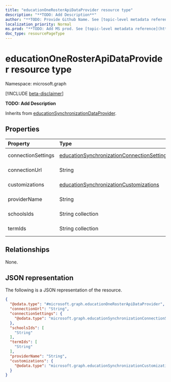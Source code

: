 ```yaml
---
title: "educationOneRosterApiDataProvider resource type"
description: "**TODO: Add Description**"
author: "**TODO: Provide Github Name. See [topic-level metadata reference](https://msgo.azurewebsites.net/add/document/guidelines/metadata.html#topic-level-metadata)**"
localization_priority: Normal
ms.prod: "**TODO: Add MS prod. See [topic-level metadata reference](https://msgo.azurewebsites.net/add/document/guidelines/metadata.html#topic-level-metadata)**"
doc_type: resourcePageType
---
```


# educationOneRosterApiDataProvider resource type

Namespace: microsoft.graph

[!INCLUDE [beta-disclaimer](../../includes/beta-disclaimer.md)]

**TODO: Add Description**


Inherits from [educationSynchronizationDataProvider](../resources/educationsynchronizationdataprovider.md).

## Properties
|Property|Type|Description|
|:---|:---|:---|
|connectionSettings|[educationSynchronizationConnectionSettings](../resources/educationsynchronizationconnectionsettings.md)|**TODO: Add Description**|
|connectionUrl|String|**TODO: Add Description**|
|customizations|[educationSynchronizationCustomizations](../resources/educationsynchronizationcustomizations.md)|**TODO: Add Description**|
|providerName|String|**TODO: Add Description**|
|schoolsIds|String collection|**TODO: Add Description**|
|termIds|String collection|**TODO: Add Description**|

## Relationships
None.

## JSON representation
The following is a JSON representation of the resource.
<!-- {
  "blockType": "resource",
  "@odata.type": "microsoft.graph.educationOneRosterApiDataProvider"
}
-->
``` json
{
  "@odata.type": "#microsoft.graph.educationOneRosterApiDataProvider",
  "connectionUrl": "String",
  "connectionSettings": {
    "@odata.type": "microsoft.graph.educationSynchronizationConnectionSettings"
  },
  "schoolsIds": [
    "String"
  ],
  "termIds": [
    "String"
  ],
  "providerName": "String",
  "customizations": {
    "@odata.type": "microsoft.graph.educationSynchronizationCustomizations"
  }
}
```

